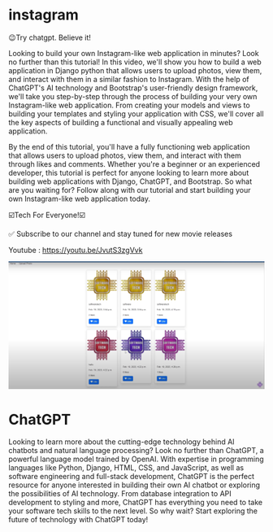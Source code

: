 # instagram
😉Try chatgpt. Believe it!

Looking to build your own Instagram-like web application in minutes? Look no further than this tutorial! In this video, we'll show you how to build a web application in
Django python that allows users to upload photos, view them, and interact with them in a similar fashion to Instagram.
With the help of ChatGPT's AI technology and Bootstrap's user-friendly design framework, we'll take you step-by-step through the process of building your very own
Instagram-like web application. From creating your models and views to building your templates and styling your application with CSS, we'll cover all the key aspects of
building a functional and visually appealing web application.

By the end of this tutorial, you'll have a fully functioning web application that allows users to upload photos, view them, and interact with them through likes and
comments. Whether you're a beginner or an experienced developer, this tutorial is perfect for anyone looking to learn more about building web applications with Django,
ChatGPT, and Bootstrap.
So what are you waiting for? Follow along with our tutorial and start building your own Instagram-like web application today.

☑️Tech For Everyone!☑️

✅ Subscribe to our channel and stay tuned for new movie releases

Youtube : https://youtu.be/JvutS3zgVvk

![This is an image](https://raw.githubusercontent.com/proshir/instagram/main/media/photos/Instagram.png)

# ChatGPT
Looking to learn more about the cutting-edge technology behind AI chatbots and natural language processing? Look no further than ChatGPT, a powerful language model
trained by OpenAI. With expertise in programming languages like Python, Django, HTML, CSS, and JavaScript, as well as software engineering and full-stack
development, ChatGPT is the perfect resource for anyone interested in building their own AI chatbot or exploring the possibilities of AI technology. From database
integration to API development to styling and more, ChatGPT has everything you need to take your software tech skills to the next level. So why wait? Start exploring the
future of technology with ChatGPT today!
